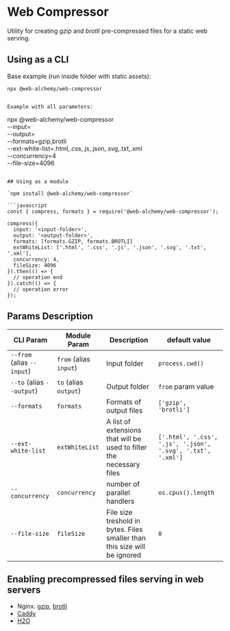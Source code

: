 # Web Compressor

Utility for creating _gzip_ and _brotli_ pre-compressed files for a static web serving.

## Using as a CLI

Base example (run inside folder with static assets):
```
npx @web-alchemy/web-compressor
```
```

Example with all parameters:
```
npx @web-alchemy/web-compressor \
  --input=<input-folder> \
  --output=<output-folder> \
  --formats=gzip,brotli \
  --ext-white-list=.html,.css,.js,.json,.svg,.txt,.xml \
  --concurrency=4 \
  --file-size=4096
```

## Using as a module

`npm install @web-alchemy/web-compressor`

```javascript
const { compress, formats } = require('@web-alchemy/web-compressor');

compress({
  input: '<input-folder>',
  output: '<output-folder>',
  formats: [formats.GZIP, formats.BROTLI]
  extWhiteList: ['.html', '.css', '.js', '.json', '.svg', '.txt', '.xml'],
  concurrency: 4,
  fileSize: 4096
}).then(() => {
  // operation end
}).catch(() => {
  // operation error
});
```

## Params Description

| CLI Param | Module Param | Description | default value |
| --- | --- | --- | --- |
| `--from` (alias `--input`) | `from` (alias `input`) | Input folder | `process.cwd()` |
| `--to` (alias `--output`) | `to` (alias `output`)| Output folder | `from` param value|
| `--formats` | `formats` | Formats of output files | `['gzip', 'brotli']`|
| `--ext-white-list` | `extWhiteList` | A list of extensions that will be used to filter the necessary files | `['.html', '.css', '.js', '.json', '.svg', '.txt', '.xml']` |
| `--concurrency` | `concurrency` | number of parallel handlers | `os.cpus().length` |
| `--file-size` | `fileSize` | File size treshold in bytes. Files smaller than this size will be ignored | `0` |


## Enabling precompressed files serving in web servers

- Nginx. [gzip](https://nginx.org/en/docs/http/ngx_http_gzip_static_module.html), [brotli](https://github.com/google/ngx_brotli)
- [Caddy](https://caddyserver.com/docs/caddyfile/directives/file_server)
- [H2O](https://h2o.examp1e.net/configure/file_directives.html#file.send-compressed)